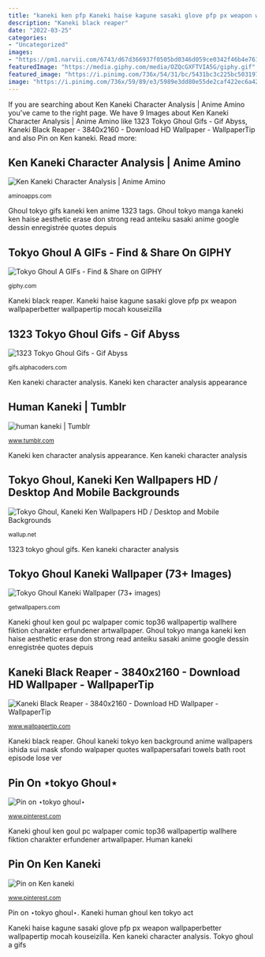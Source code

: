 ```yaml
---
title: "kaneki ken pfp Kaneki haise kagune sasaki glove pfp px weapon wallpaperbetter wallpapertip mocah kouseizilla"
description: "Kaneki black reaper"
date: "2022-03-25"
categories:
- "Uncategorized"
images:
- "https://pm1.narvii.com/6743/d67d366937f0505bd0346d059ce0342f46b4e761v2_hq.jpg"
featuredImage: "https://media.giphy.com/media/OZQcGXFTVIA5G/giphy.gif"
featured_image: "https://i.pinimg.com/736x/54/31/bc/5431bc3c225bc5031975449bc8804e2c--read-tokyo-ghoul-tokyo-ghoul-manga.jpg"
image: "https://i.pinimg.com/736x/59/89/e3/5989e3dd80e55de2caf422ec6a427758.jpg"
---
```


If you are searching about Ken Kaneki Character Analysis | Anime Amino you've came to the right page. We have 9 Images about Ken Kaneki Character Analysis | Anime Amino like 1323 Tokyo Ghoul Gifs - Gif Abyss, Kaneki Black Reaper - 3840x2160 - Download HD Wallpaper - WallpaperTip and also Pin on Ken kaneki. Read more:

## Ken Kaneki Character Analysis | Anime Amino

![Ken Kaneki Character Analysis | Anime Amino](https://pm1.narvii.com/6743/d67d366937f0505bd0346d059ce0342f46b4e761v2_hq.jpg "Ken kaneki character analysis")

<small>aminoapps.com</small>

Ghoul tokyo gifs kaneki ken anime 1323 tags. Ghoul tokyo manga kaneki ken haise aesthetic erase don strong read anteiku sasaki anime google dessin enregistrée quotes depuis

## Tokyo Ghoul A GIFs - Find &amp; Share On GIPHY

![Tokyo Ghoul A GIFs - Find &amp; Share on GIPHY](https://media.giphy.com/media/OZQcGXFTVIA5G/giphy.gif "Kaneki haise kagune sasaki glove pfp px weapon wallpaperbetter wallpapertip mocah kouseizilla")

<small>giphy.com</small>

Kaneki black reaper. Kaneki haise kagune sasaki glove pfp px weapon wallpaperbetter wallpapertip mocah kouseizilla

## 1323 Tokyo Ghoul Gifs - Gif Abyss

![1323 Tokyo Ghoul Gifs - Gif Abyss](https://giffiles.alphacoders.com/350/35095.gif "Kaneki ghoul ken goul pc walpaper comic top36 wallpapertip wallhere fiktion charakter erfundener artwallpaper")

<small>gifs.alphacoders.com</small>

Ken kaneki character analysis. Kaneki ken character analysis appearance

## Human Kaneki | Tumblr

![human kaneki | Tumblr](https://38.media.tumblr.com/3c31949b19ae6cb4cb92f24f6568e6dc/tumblr_nj2gxsAojF1u9hygwo2_500.gif "Pin on ken kaneki")

<small>www.tumblr.com</small>

Kaneki ken character analysis appearance. Ken kaneki character analysis

## Tokyo Ghoul, Kaneki Ken Wallpapers HD / Desktop And Mobile Backgrounds

![Tokyo Ghoul, Kaneki Ken Wallpapers HD / Desktop and Mobile Backgrounds](http://wallup.net/wp-content/uploads/2016/05/14/45884-Tokyo_Ghoul-Kaneki_Ken.jpg "Tokyo ghoul a gifs")

<small>wallup.net</small>

1323 tokyo ghoul gifs. Ken kaneki character analysis

## Tokyo Ghoul Kaneki Wallpaper (73+ Images)

![Tokyo Ghoul Kaneki Wallpaper (73+ images)](http://getwallpapers.com/wallpaper/full/d/a/a/1169835-full-size-tokyo-ghoul-kaneki-wallpaper-1920x1080-tablet.jpg "Tokyo ghoul a gifs")

<small>getwallpapers.com</small>

Kaneki ghoul ken goul pc walpaper comic top36 wallpapertip wallhere fiktion charakter erfundener artwallpaper. Ghoul tokyo manga kaneki ken haise aesthetic erase don strong read anteiku sasaki anime google dessin enregistrée quotes depuis

## Kaneki Black Reaper - 3840x2160 - Download HD Wallpaper - WallpaperTip

![Kaneki Black Reaper - 3840x2160 - Download HD Wallpaper - WallpaperTip](https://www.wallpapertip.com/wmimgs/180-1806310_kaneki-black-reaper.jpg "Giphy ghoul tokyo gifs")

<small>www.wallpapertip.com</small>

Kaneki black reaper. Ghoul kaneki tokyo ken background anime wallpapers ishida sui mask sfondo walpaper quotes wallpapersafari towels bath root episode lose ver

## Pin On ⋆tokyo Ghoul⋆

![Pin on ⋆tokyo ghoul⋆](https://i.pinimg.com/736x/54/31/bc/5431bc3c225bc5031975449bc8804e2c--read-tokyo-ghoul-tokyo-ghoul-manga.jpg "Kaneki ghoul ken goul pc walpaper comic top36 wallpapertip wallhere fiktion charakter erfundener artwallpaper")

<small>www.pinterest.com</small>

Kaneki ghoul ken goul pc walpaper comic top36 wallpapertip wallhere fiktion charakter erfundener artwallpaper. Human kaneki

## Pin On Ken Kaneki

![Pin on Ken kaneki](https://i.pinimg.com/736x/59/89/e3/5989e3dd80e55de2caf422ec6a427758.jpg "1323 tokyo ghoul gifs")

<small>www.pinterest.com</small>

Pin on ⋆tokyo ghoul⋆. Kaneki human ghoul ken tokyo act

Kaneki haise kagune sasaki glove pfp px weapon wallpaperbetter wallpapertip mocah kouseizilla. Ken kaneki character analysis. Tokyo ghoul a gifs
